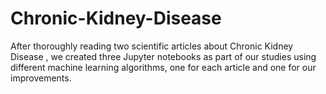 # Chronic-Kidney-Disease
After thoroughly reading two scientific articles about Chronic Kidney Disease , we created three Jupyter notebooks as part of our studies using different machine learning algorithms, one for each article and one for our improvements.
